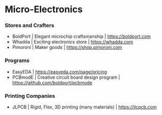 # Micro-Electronics

### Stores and Crafters
- BoldPort | Elegant microchip craftsmanship | https://boldport.com
- Whadda | Exciting electronics store | https://whadda.com
- Pimoroni | Maker goods | https://shop.pimoroni.com

### Programs
- EasyEDA | https://easyeda.com/page/pricing
- PCBmodE | Creative circuit board design program | https://github.com/boldport/pcbmode

### Printing Companies
- JLPCB | Rigid, Flex, 3D printing (many materials) | https://jlcpcb.com


